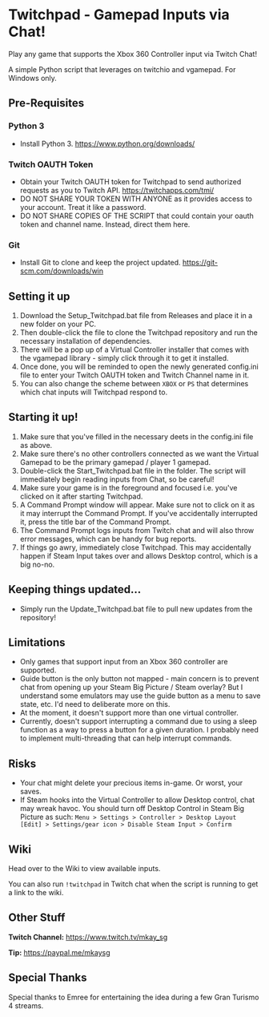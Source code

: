 # Twitchpad - Gamepad Inputs via Chat!

Play any game that supports the Xbox 360 Controller input via Twitch Chat!

A simple Python script that leverages on twitchio and vgamepad. For Windows only.

## Pre-Requisites

### Python 3
* Install Python 3. https://www.python.org/downloads/

### Twitch OAUTH Token
* Obtain your Twitch OAUTH token for Twitchpad to send authorized requests as you to Twitch API. https://twitchapps.com/tmi/
* DO NOT SHARE YOUR TOKEN WITH ANYONE as it provides access to your account. Treat it like a password.
* DO NOT SHARE COPIES OF THE SCRIPT that could contain your oauth token and channel name. Instead, direct them here.

### Git
* Install Git to clone and keep the project updated. https://git-scm.com/downloads/win

## Setting it up

1. Download the Setup_Twitchpad.bat file from Releases and place it in a new folder on your PC. 
2. Then double-click the file to clone the Twitchpad repository and run the necessary installation of dependencies.
3. There will be a pop up of a Virtual Controller installer that comes with the vgamepad library - simply click through it to get it installed.
4. Once done, you will be reminded to open the newly generated config.ini file to enter your Twitch OAUTH token and Twitch Channel name in it.
5. You can also change the scheme between `XBOX` or `PS` that determines which chat inputs will Twitchpad respond to.

## Starting it up!

1. Make sure that you've filled in the necessary deets in the config.ini file as above.
2. Make sure there's no other controllers connected as we want the Virtual Gamepad to be the primary gamepad / player 1 gamepad.
3. Double-click the Start_Twitchpad.bat file in the folder. The script will immediately begin reading inputs from Chat, so be careful!
4. Make sure your game is in the foreground and focused i.e. you've clicked on it after starting Twitchpad.
5. A Command Prompt window will appear. Make sure not to click on it as it may interrupt the Command Prompt. If you've accidentally interrupted it, press the title bar of the Command Prompt.
6. The Command Prompt logs inputs from Twitch chat and will also throw error messages, which can be handy for bug reports.
7. If things go awry, immediately close Twitchpad. This may accidentally happen if Steam Input takes over and allows Desktop control, which is a big no-no.

## Keeping things updated...

* Simply run the Update_Twitchpad.bat file to pull new updates from the repository!

## Limitations
* Only games that support input from an Xbox 360 controller are supported.
* Guide button is the only button not mapped - main concern is to prevent chat from opening up your Steam Big Picture / Steam overlay? But I understand some emulators may use the guide button as a menu to save state, etc. I'd need to deliberate more on this.
* At the moment, it doesn't support more than one virtual controller.
* Currently, doesn't support interrupting a command due to using a sleep function as a way to press a button for a given duration. I probably need to implement multi-threading that can help interrupt commands.

## Risks
* Your chat might delete your precious items in-game. Or worst, your saves.
* If Steam hooks into the Virtual Controller to allow Desktop control, chat may wreak havoc. You should turn off Desktop Control in Steam Big Picture as such:
`Menu > Settings > Controller > Desktop Layout [Edit] > Settings/gear icon > Disable Steam Input > Confirm `

## Wiki
Head over to the Wiki to view available inputs.

You can also run `!twitchpad` in Twitch chat when the script is running to get a link to the wiki.

## Other Stuff
__Twitch Channel:__ https://www.twitch.tv/mkay_sg

__Tip:__ https://paypal.me/mkaysg


## Special Thanks
Special thanks to Emree for entertaining the idea during a few Gran Turismo 4 streams. 